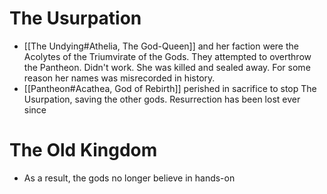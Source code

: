 # The Usurpation
- [[The Undying#Athelia, The God-Queen]] and her faction were the Acolytes of the Triumvirate of the Gods. They attempted to overthrow the Pantheon. Didn't work. She was killed and sealed away. For some reason her names was misrecorded in history. 
- [[Pantheon#Acathea, God of Rebirth]] perished in sacrifice to stop The Usurpation, saving the other gods. Resurrection has been lost ever since
# The Old Kingdom
- As a result, the gods no longer believe in hands-on
